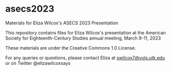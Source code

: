 # asecs2023
Materials for Eliza Wilcox's ASECS 2023 Presentation

This repository contains files for Eliza Wilcox's presentation at the American Society for Eighteenth-Century Studies annual meeting, March 9-11, 2023

These materials are under the Creative Commons 1.0 License.

For any queries or questions, please contact Eliza at swilcox7@vols.utk.edu or on Twitter @elizawilcoxsays
